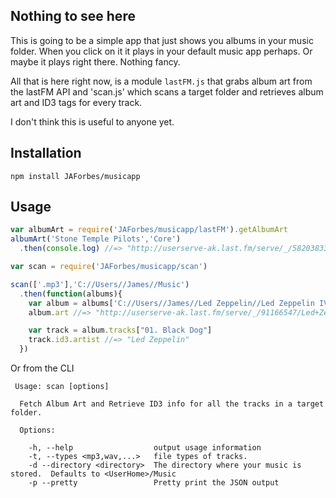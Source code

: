 Nothing to see here
-------------------

This is going to be a simple app that just shows you albums in your music folder.
When you click on it it plays in your default music app perhaps.  Or maybe it plays right there.
Nothing fancy.

All that is here right now, is a module `lastFM.js` that grabs album art from the lastFM API
and 'scan.js' which scans a target folder and retrieves album art and ID3 tags for every track.

I don't think this is useful to anyone yet.

Installation
------------

```
npm install JAForbes/musicapp
```

Usage
-----

```js
var albumArt = require('JAForbes/musicapp/lastFM').getAlbumArt
albumArt('Stone Temple Pilots','Core')
  .then(console.log) //=> "http://userserve-ak.last.fm/serve/_/58203833/Core.png"
```

```js
var scan = require('JAForbes/musicapp/scan')

scan(['.mp3'],'C://Users//James//Music')
  .then(function(albums){
  	var album = albums['C://Users//James//Led Zeppelin//Led Zeppelin IV']
  	album.art //=> "http://userserve-ak.last.fm/serve/_/91166547/Led+Zeppelin+IV+2156+Led+Zeppelin+IV.jpg"

  	var track = album.tracks["01. Black Dog"]
  	track.id3.artist //=> "Led Zeppelin"
  })
```

Or from the CLI

```
 Usage: scan [options]

  Fetch Album Art and Retrieve ID3 info for all the tracks in a target folder.

  Options:

    -h, --help                  output usage information
    -t, --types <mp3,wav,...>   file types of tracks.
    -d --directory <directory>  The directory where your music is stored.  Defaults to <UserHome>/Music
    -p --pretty                 Pretty print the JSON output
```